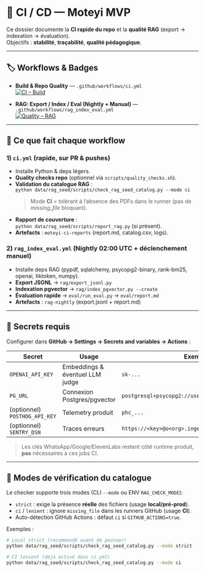 # 🧪 CI / CD — Moteyi MVP

Ce dossier documente la **CI rapide du repo** et la **qualité RAG** (export → indexation → évaluation).  
Objectifs : **stabilité**, **traçabilité**, **qualité pédagogique**.

---

## 🏷️ Workflows & Badges

- **Build & Repo Quality** — `.github/workflows/ci.yml`  
  [![CI – Build](https://github.com/LouspDan/moteyi-mvp/actions/workflows/ci.yml/badge.svg)](https://github.com/LouspDan/moteyi-mvp/actions/workflows/ci.yml)

- **RAG: Export / Index / Eval (Nightly + Manual)** — `.github/workflows/rag_index_eval.yml`  
  [![Quality – RAG](https://github.com/LouspDan/moteyi-mvp/actions/workflows/rag_index_eval.yml/badge.svg)](https://github.com/LouspDan/moteyi-mvp/actions/workflows/rag_index_eval.yml)

---

## 🔧 Ce que fait chaque workflow

### 1) `ci.yml` (rapide, sur PR & pushes)
- Installe Python & deps légers.
- **Quality checks repo** (optionnel via `scripts/quality_checks.sh`).
- **Validation du catalogue RAG** :  
  `python data/rag_seed/scripts/check_rag_seed_catalog.py --mode ci`  
  > Mode **CI** = tolérant à l’absence des PDFs dans le runner (pas de *missing_file* bloquant).
- **Rapport de couverture** :  
  `python data/rag_seed/scripts/report_rag.py` (si présent).
- **Artefacts** : `moteyi-ci-reports` (report.md, catalog.csv, logs).

### 2) `rag_index_eval.yml` (Nightly 02:00 UTC + déclenchement manuel)
- Installe deps RAG (pypdf, sqlalchemy, psycopg2-binary, rank-bm25, openai, tiktoken, numpy).
- **Export JSONL** → `rag/export_jsonl.py`
- **Indexation pgvector** → `rag/index_pgvector.py --create`
- **Évaluation rapide** → `eval/run_eval.py` → `eval/report.md`
- **Artefacts** : `rag-nightly` (export.jsonl + report.md)

---

## 🔐 Secrets requis

Configurer dans **GitHub → Settings → Secrets and variables → Actions** :

| Secret            | Usage                                  | Exemple                                                                    |
|------------------|----------------------------------------|----------------------------------------------------------------------------|
| `OPENAI_API_KEY` | Embeddings & éventuel LLM judge        | `sk-...`                                                                   |
| `PG_URL`         | Connexion Postgres/pgvector            | `postgresql+psycopg2://user:pass@host:5432/dbname`                        |
| (optionnel) `POSTHOG_API_KEY` | Telemetry produit         | `phc_...`                                                                  |
| (optionnel) `SENTRY_DSN`      | Traces erreurs            | `https://<key>@o<org>.ingest.sentry.io/<project>`                          |

> Les clés WhatsApp/Google/ElevenLabs restent côté runtime produit, **pas** nécessaires à ces jobs CI.

---

## 🧰 Modes de vérification du catalogue

Le checker supporte trois modes (CLI `--mode` ou ENV `RAG_CHECK_MODE`):

- `strict` : exige la présence **réelle** des fichiers (usage **local/pré-prod**).
- `ci` / `lenient` : ignore `missing_file` dans les runners GitHub (usage **CI**).
- Auto-détection GitHub Actions : défaut `ci` si `GITHUB_ACTIONS=true`.

Exemples :
```bash
# Local strict (recommandé avant de pousser)
python data/rag_seed/scripts/check_rag_seed_catalog.py --mode strict

# CI lenient (déjà activé dans ci.yml)
python data/rag_seed/scripts/check_rag_seed_catalog.py --mode ci

